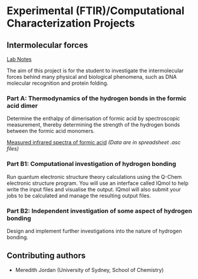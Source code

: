 # Experimental (FTIR)/Computational Characterization Projects


## Intermolecular forces

[Lab Notes](Intermolecular-Forces.pdf)

The aim of this project is for the student to investigate the intermolecular forces behind many physical and biological phenomena, such as DNA molecular recognition and protein folding.

### Part A: Thermodynamics of the hydrogen bonds in the formic acid dimer

Determine the enthalpy of dimerisation of formic acid by spectroscopic measurement, thereby determining the strength of the hydrogen bonds between the formic acid monomers.

[Measured infrared spectra of formic acid](Intermolecular-Forces/) *(Data are in spreadsheet .asc files)*

### Part B1: Computational investigation of hydrogen bonding

Run quantum electronic structure theory calculations using the Q-Chem electronic structure program. You will use an interface called IQmol to help write the input files and visualise the output. IQmol will also submit your jobs to be calculated and manage the resulting output files.

### Part B2: Independent investigation of some aspect of hydrogen bonding

Design and implement further investigations into the nature of hydrogen bonding.


## Contributing authors
 * Meredith Jordan (University of Sydney, School of Chemistry)

